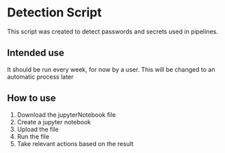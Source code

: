 # Detection Script
This script was created to detect passwords and secrets used in pipelines.

## Intended use
It should be run every week, for now by a user.
This will be changed to an automatic process later

## How to use
1. Download the jupyterNotebook file
2. Create a jupyter notebook
3. Upload the file
4. Run the file
5. Take relevant actions based on the result
